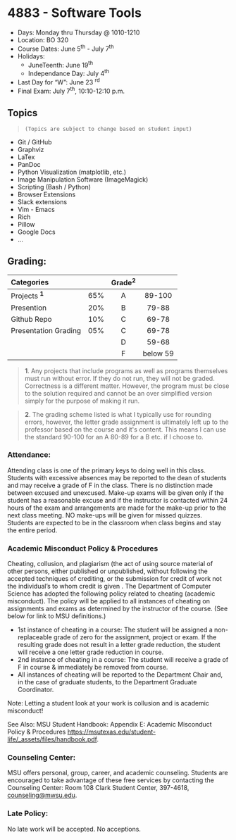 4883 - Software Tools
=====================

- Days: Monday thru Thursday @ 1010-1210
- Location: BO 320
- Course Dates: June 5<sup>th</sup> - July 7<sup>th</sup>
- Holidays:
    - JuneTeenth: June 19<sup>th</sup>
    - Independance Day: July 4<sup>th</sup>
- Last Day for “W”: June 23 <sup>rd</sup>
- Final Exam: July 7<sup>th</sup>, 10:10-12:10 p.m.

## Topics

>`(Topics are subject to change based on student input)`


- Git / GitHub
- Graphviz
- LaTex
- PanDoc
- Python Visualization (matplotlib, etc.)
- Image Manipulation Software (ImageMagick)
- Scripting (Bash / Python)
- Browser Extensions
- Slack extensions
- Vim - Emacs
- Rich
- Pillow
- Google Docs
- ...

## Grading:    
| Categories                |       | Grade<sup>**2**</sup> |          |
| :------------------------ | :---: | :-------------------: | :------: |
| Projects <sup>**1**</sup> |  65%  |           A           |  89-100  |
| Presention                |  20%  |           B           |  79-88   |
| Github Repo               |  10%  |           C           |  69-78   |
| Presentation Grading      |  05%  |           C           |  69-78   |
|                           |       |           D           |  59-68   |
|                           |       |           F           | below 59 |


>**1**. Any projects that include programs as well as programs themselves must run without error. If they do not run, they will not be graded. Correctness is a different matter. However, the program must be close to the solution required and cannot be an over simplified version simply for the purpose of making it run. 

>**2**. The grading scheme listed is what I typically use for rounding errors, however, the letter grade assignment is ultimately left up to the professor based on the course and it's content. This means I can use the standard 90-100 for an A 80-89 for a B etc. if I choose to. 

### Attendance: 

Attending class is one of the primary keys to doing well in this class. Students with excessive absences may be reported to the dean of students and may receive a grade of F in the class. There is no distinction made between excused and unexcused. Make-up exams will be given only if the student has a reasonable excuse and if the instructor is contacted within 24 hours of the exam and arrangements are made for the make-up prior to the next class meeting. NO make-ups will be given for missed quizzes. Students are expected to be in the classroom when class begins and stay the entire period.


### Academic Misconduct Policy & Procedures

Cheating, collusion, and plagiarism (the act of using source material of other persons, either published or unpublished, without following the accepted techniques of crediting, or the submission for credit of work not the individual’s to whom credit is given . The Department of Computer Science has adopted the following policy related to cheating (academic misconduct). The policy will be applied to all instances of cheating on assignments and exams as determined by the instructor of the course. (See below for link to MSU definitions.)

- 1st instance of cheating in a course: The student will be assigned a non-replaceable grade of zero for the assignment, project or exam. If the resulting grade does not result in a letter grade reduction, the student will receive a one letter grade reduction in course.
- 2nd instance of cheating in a course: The student will receive a grade of F in course & immediately be removed from course.
- All instances of cheating will be reported to the Department Chair and, in the case of graduate students, to the Department Graduate Coordinator.

Note: Letting a student look at your work is collusion and is academic misconduct!

See Also: MSU Student Handbook: Appendix E: Academic Misconduct Policy & Procedures
https://msutexas.edu/student-life/_assets/files/handbook.pdf.


### Counseling Center:

MSU offers personal, group, career, and academic counseling. Students are encouraged to take advantage of these free services by contacting the Counseling Center: Room 108 Clark Student Center, 397-4618, counseling@mwsu.edu.

### Late Policy:

No late work will be accepted. No acceptions. 



